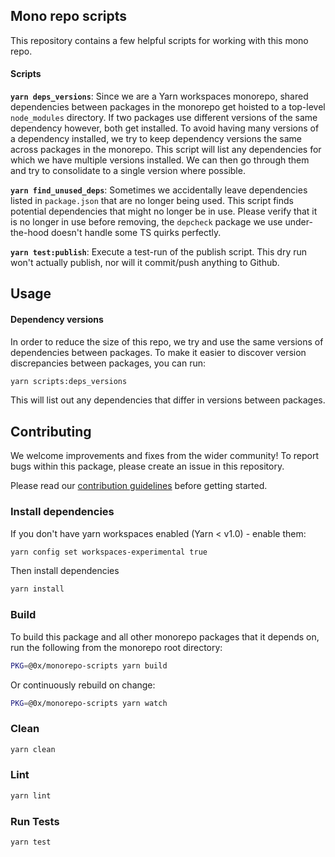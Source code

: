 ## Mono repo scripts

This repository contains a few helpful scripts for working with this mono repo.

#### Scripts

**`yarn deps_versions`**: Since we are a Yarn workspaces monorepo, shared dependencies between packages in the monorepo get hoisted to a top-level `node_modules` directory. If two packages use different versions of the same dependency however, both get installed. To avoid having many versions of a dependency installed, we try to keep dependency versions the same across packages in the monorepo. This script will list any dependencies for which we have multiple versions installed. We can then go through them and try to consolidate to a single version where possible.

**`yarn find_unused_deps`**: Sometimes we accidentally leave dependencies listed in `package.json` that are no longer being used. This script finds potential dependencies that might no longer be in use. Please verify that it is no longer in use before removing, the `depcheck` package we use under-the-hood doesn't handle some TS quirks perfectly.

**`yarn test:publish`**: Execute a test-run of the publish script. This dry run won't actually publish, nor will it commit/push anything to Github.

## Usage

#### Dependency versions

In order to reduce the size of this repo, we try and use the same versions of dependencies between packages. To make it easier to discover version discrepancies between packages, you can run:

```bash
yarn scripts:deps_versions
```

This will list out any dependencies that differ in versions between packages.

## Contributing

We welcome improvements and fixes from the wider community! To report bugs within this package, please create an issue in this repository.

Please read our [contribution guidelines](../../CONTRIBUTING.md) before getting started.

### Install dependencies

If you don't have yarn workspaces enabled (Yarn < v1.0) - enable them:

```bash
yarn config set workspaces-experimental true
```

Then install dependencies

```bash
yarn install
```

### Build

To build this package and all other monorepo packages that it depends on, run the following from the monorepo root directory:

```bash
PKG=@0x/monorepo-scripts yarn build
```

Or continuously rebuild on change:

```bash
PKG=@0x/monorepo-scripts yarn watch
```

### Clean

```bash
yarn clean
```

### Lint

```bash
yarn lint
```

### Run Tests

```bash
yarn test
```
